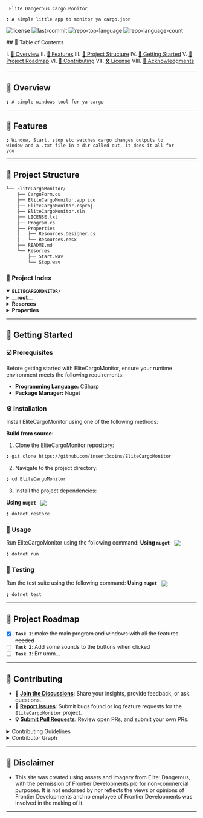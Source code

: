<div align="left">

     Elite Dangerous Cargo Monitor
    
	❯ A simple little app to monitor ya cargo.json
</p>
        <p>
	<img src="https://img.shields.io/github/license/insert3coins/EliteCargoMonitor?style=default&logo=opensourceinitiative&logoColor=white&color=0080ff" alt="license">
	<img src="https://img.shields.io/github/last-commit/insert3coins/EliteCargoMonitor?style=default&logo=git&logoColor=white&color=0080ff" alt="last-commit">
	<img src="https://img.shields.io/github/languages/top/insert3coins/EliteCargoMonitor?style=default&color=0080ff" alt="repo-top-language">
	<img src="https://img.shields.io/github/languages/count/insert3coins/EliteCargoMonitor?style=default&color=0080ff" alt="repo-language-count">
</p>
        <p><!-- default option, no dependency badges. -->
</p>
        <p>
	<!-- default option, no dependency badges. -->
</p>
    </div>
## 🔗 Table of Contents

I. [📍 Overview](#-overview)
II. [👾 Features](#-features)
III. [📁 Project Structure](#-project-structure)
IV. [🚀 Getting Started](#-getting-started)
V. [📌 Project Roadmap](#-project-roadmap)
VI. [🔰 Contributing](#-contributing)
VII. [🎗 License](#-license)
VIII. [🙌 Acknowledgments](#-acknowledgments)

---

## 📍 Overview

<code>❯ A simple windows tool for ya cargo </code>

---

## 👾 Features

<code>❯ Window, Start, stop etc watches cargo changes outputs to window and a .txt file in a dir called out, it does it all for you</code>

---

## 📁 Project Structure

```sh
└── EliteCargoMonitor/
    ├── CargoForm.cs
    ├── EliteCargoMonitor.app.ico
    ├── EliteCargoMonitor.csproj
    ├── EliteCargoMonitor.sln
    ├── LICENSE.txt
    ├── Program.cs
    ├── Properties
    │   ├── Resources.Designer.cs
    │   └── Resources.resx
    ├── README.md
    └── Resorces
        ├── Start.wav
        └── Stop.wav
```


### 📂 Project Index
<details open>
	<summary><b><code>ELITECARGOMONITOR/</code></b></summary>
	<details> <!-- __root__ Submodule -->
		<summary><b>__root__</b></summary>
		<blockquote>
			<table>
			<tr>
				<td><b><a href='https://github.com/insert3coins/EliteCargoMonitor/blob/master/LICENSE.txt'>LICENSE.txt</a></b></td>
				<td><code>❯ REPLACE-ME</code></td>
			</tr>
			<tr>
				<td><b><a href='https://github.com/insert3coins/EliteCargoMonitor/blob/master/EliteCargoMonitor.sln'>EliteCargoMonitor.sln</a></b></td>
				<td><code>❯ REPLACE-ME</code></td>
			</tr>
			<tr>
				<td><b><a href='https://github.com/insert3coins/EliteCargoMonitor/blob/master/EliteCargoMonitor.csproj'>EliteCargoMonitor.csproj</a></b></td>
				<td><code>❯ REPLACE-ME</code></td>
			</tr>
			<tr>
				<td><b><a href='https://github.com/insert3coins/EliteCargoMonitor/blob/master/CargoForm.cs'>CargoForm.cs</a></b></td>
				<td><code>❯ REPLACE-ME</code></td>
			</tr>
			<tr>
				<td><b><a href='https://github.com/insert3coins/EliteCargoMonitor/blob/master/Program.cs'>Program.cs</a></b></td>
				<td><code>❯ REPLACE-ME</code></td>
			</tr>
			</table>
		</blockquote>
	</details>
	<details> <!-- Resorces Submodule -->
		<summary><b>Resorces</b></summary>
		<blockquote>
			<table>
			<tr>
				<td><b><a href='https://github.com/insert3coins/EliteCargoMonitor/blob/master/Resorces/Stop.wav'>Stop.wav</a></b></td>
				<td><code>❯ REPLACE-ME</code></td>
			</tr>
			<tr>
				<td><b><a href='https://github.com/insert3coins/EliteCargoMonitor/blob/master/Resorces/Start.wav'>Start.wav</a></b></td>
				<td><code>❯ REPLACE-ME</code></td>
			</tr>
			</table>
		</blockquote>
	</details>
	<details> <!-- Properties Submodule -->
		<summary><b>Properties</b></summary>
		<blockquote>
			<table>
			<tr>
				<td><b><a href='https://github.com/insert3coins/EliteCargoMonitor/blob/master/Properties/Resources.resx'>Resources.resx</a></b></td>
				<td><code>❯ REPLACE-ME</code></td>
			</tr>
			<tr>
				<td><b><a href='https://github.com/insert3coins/EliteCargoMonitor/blob/master/Properties/Resources.Designer.cs'>Resources.Designer.cs</a></b></td>
				<td><code>❯ REPLACE-ME</code></td>
			</tr>
			</table>
		</blockquote>
	</details>
</details>

---
## 🚀 Getting Started

### ☑️ Prerequisites

Before getting started with EliteCargoMonitor, ensure your runtime environment meets the following requirements:

- **Programming Language:** CSharp
- **Package Manager:** Nuget


### ⚙️ Installation

Install EliteCargoMonitor using one of the following methods:

**Build from source:**

1. Clone the EliteCargoMonitor repository:
```sh
❯ git clone https://github.com/insert3coins/EliteCargoMonitor
```

2. Navigate to the project directory:
```sh
❯ cd EliteCargoMonitor
```

3. Install the project dependencies:


**Using `nuget`** &nbsp; [<img align="center" src="https://img.shields.io/badge/C%23-239120.svg?style={badge_style}&logo=c-sharp&logoColor=white" />](https://docs.microsoft.com/en-us/dotnet/csharp/)

```sh
❯ dotnet restore
```




### 🤖 Usage
Run EliteCargoMonitor using the following command:
**Using `nuget`** &nbsp; [<img align="center" src="https://img.shields.io/badge/C%23-239120.svg?style={badge_style}&logo=c-sharp&logoColor=white" />](https://docs.microsoft.com/en-us/dotnet/csharp/)

```sh
❯ dotnet run
```


### 🧪 Testing
Run the test suite using the following command:
**Using `nuget`** &nbsp; [<img align="center" src="https://img.shields.io/badge/C%23-239120.svg?style={badge_style}&logo=c-sharp&logoColor=white" />](https://docs.microsoft.com/en-us/dotnet/csharp/)

```sh
❯ dotnet test
```


---
## 📌 Project Roadmap

- [X] **`Task 1`**: <strike>make the main program and windows with all the features needed</strike>
- [ ] **`Task 2`**: Add some sounds to the buttons when clicked
- [ ] **`Task 3`**: Err umm... 

---

## 🔰 Contributing

- **💬 [Join the Discussions](https://github.com/insert3coins/EliteCargoMonitor/discussions)**: Share your insights, provide feedback, or ask questions.
- **🐛 [Report Issues](https://github.com/insert3coins/EliteCargoMonitor/issues)**: Submit bugs found or log feature requests for the `EliteCargoMonitor` project.
- **💡 [Submit Pull Requests](https://github.com/insert3coins/EliteCargoMonitor/blob/main/CONTRIBUTING.md)**: Review open PRs, and submit your own PRs.

<details closed>
<summary>Contributing Guidelines</summary>

1. **Fork the Repository**: Start by forking the project repository to your github account.
2. **Clone Locally**: Clone the forked repository to your local machine using a git client.
   ```sh
   git clone https://github.com/insert3coins/EliteCargoMonitor
   ```
3. **Create a New Branch**: Always work on a new branch, giving it a descriptive name.
   ```sh
   git checkout -b new-feature-x
   ```
4. **Make Your Changes**: Develop and test your changes locally.
5. **Commit Your Changes**: Commit with a clear message describing your updates.
   ```sh
   git commit -m 'Implemented new feature x.'
   ```
6. **Push to github**: Push the changes to your forked repository.
   ```sh
   git push origin new-feature-x
   ```
7. **Submit a Pull Request**: Create a PR against the original project repository. Clearly describe the changes and their motivations.
8. **Review**: Once your PR is reviewed and approved, it will be merged into the main branch. Congratulations on your contribution!
</details>

<details closed>
<summary>Contributor Graph</summary>
<br>
<p align="left">
   <a href="https://github.com{/insert3coins/EliteCargoMonitor/}graphs/contributors">
      <img src="https://contrib.rocks/image?repo=insert3coins/EliteCargoMonitor">
   </a>
</p>
</details>

---

## 🙌 Disclaimer

- This site was created using assets and imagery from Elite: Dangerous, with the permission of Frontier Developments plc for non-commercial purposes. It is not endorsed by nor reflects the views or opinions of Frontier Developments and no employee of Frontier Developments was involved in the making of it.

---

